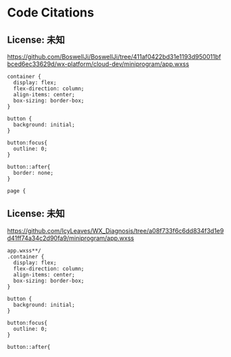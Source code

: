# Code Citations

## License: 未知
https://github.com/BoswellJi/BoswellJi/tree/411af0422bd31e1193d950011bfbced6ec33629d/wx-platform/cloud-dev/miniprogram/app.wxss

```
container {
  display: flex;
  flex-direction: column;
  align-items: center;
  box-sizing: border-box;
} 

button {
  background: initial;
}

button:focus{
  outline: 0;
}

button::after{
  border: none;
}

page {
```


## License: 未知
https://github.com/IcyLeaves/WX_Diagnosis/tree/a08f733f6c6dd834f3d1e9d41ff74a34c2d90fa9/miniprogram/app.wxss

```
app.wxss**/
.container {
  display: flex;
  flex-direction: column;
  align-items: center;
  box-sizing: border-box;
} 

button {
  background: initial;
}

button:focus{
  outline: 0;
}

button::after{
```

